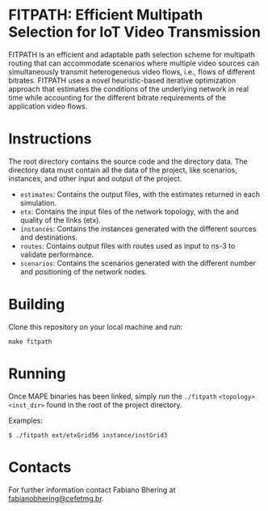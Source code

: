 # FITPATH: Efficient Multipath Selection for IoT Video Transmission


FITPATH is an efficient and adaptable path selection scheme for multipath routing that can accommodate scenarios where multiple video sources can simultaneously transmit heterogeneous video flows, i.e., flows of different bitrates. FITPATH uses a novel heuristic-based iterative optimization approach that estimates the conditions of the underlying network in real time while accounting for the different bitrate requirements of the application video flows.

# Instructions
The root directory contains the source code and the directory data. The directory data must contain all the data of the project, like scenarios, instances, and other input and output of the project. 

* `estimates`: Contains the output files, with the estimates returned in each simulation.
* `etx`: Contains the input files of the network topology, with the and quality of the links (etx).
* `instances`: Contains the instances generated with the different sources and destinations.
* `routes`: Contains output files with routes used as input to ns-3 to validate performance.
* `scenarios`: Contains the scenarios generated with the different number and positioning of the network nodes.

# Building

Clone this repository on your local machine and run:

    make fitpath

# Running

Once MAPE binaries has been linked, simply run the `./fitpath` `<topology>` `<inst_dir>` found in the root of the project directory.

Examples:

    $ ./fitpath ext/etxGrid56 instance/instGrid3
 
# Contacts
For further information contact Fabiano Bhering at fabianobhering@cefetmg.br.
